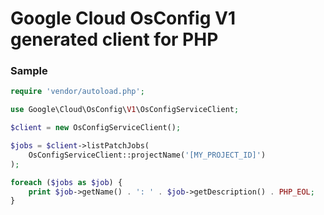 # Google Cloud OsConfig V1 generated client for PHP

### Sample

```php
require 'vendor/autoload.php';

use Google\Cloud\OsConfig\V1\OsConfigServiceClient;

$client = new OsConfigServiceClient();

$jobs = $client->listPatchJobs(
	OsConfigServiceClient::projectName('[MY_PROJECT_ID]')
);

foreach ($jobs as $job) {
	print $job->getName() . ': ' . $job->getDescription() . PHP_EOL;
}
```
